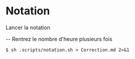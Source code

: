 # Notation

Lancer la notation 

 -- Rentrez le nombre d'heure plusieurs fois

```
$ sh .scripts/notation.sh > Correction.md 2>&1
```
